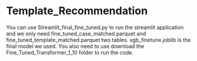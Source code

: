 # Template_Recommendation

You can use Streamlit_final_fine_tuned.py to run the streamlit application and we only need fine_tuned_case_matched.parquet and fine_tuned_template_matched.parquet two tables. xgb_finetune.joblib is the final model we used. You also need to use download the Fine_Tuned_Transformer_1_10 folder to run the code.
